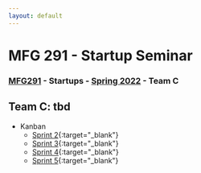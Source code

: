 ```yaml
---
layout: default
---
```


# MFG 291 - Startup Seminar

### [MFG291](../) - Startups - [Spring 2022](./) - Team C

## Team C: tbd

- Kanban
    - [Sprint 2](https://trello.com/b/elVCeOyG){:target="_blank"}
    - [Sprint 3](https://trello.com/b/x53Y53iR){:target="_blank"}
    - [Sprint 4](https://trello.com/b/NgOh6QWX){:target="_blank"}
    - [Sprint 5](https://trello.com/b/b2oA2LjQ){:target="_blank"}